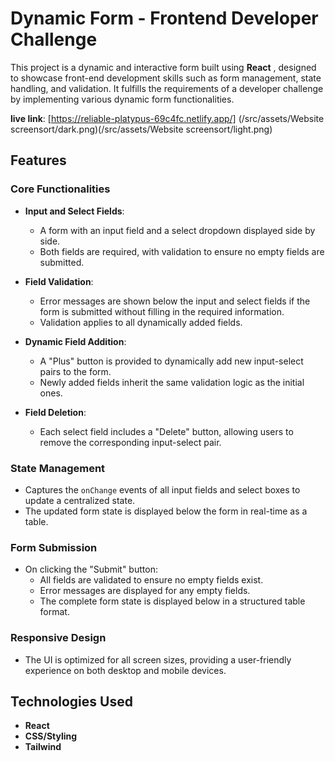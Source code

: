 # Dynamic Form - Frontend Developer Challenge
This project is a dynamic and interactive form built using **React** , designed to showcase front-end development skills such as form management, state handling, and validation. It fulfills the requirements of a developer challenge by implementing various dynamic form functionalities.

**live link**: [https://reliable-platypus-69c4fc.netlify.app/]
(/src/assets/Website screensort/dark.png)(/src/assets/Website screensort/light.png)


## Features

### Core Functionalities
- **Input and Select Fields**:
  - A form with an input field and a select dropdown displayed side by side.
  - Both fields are required, with validation to ensure no empty fields are submitted.

- **Field Validation**:
  - Error messages are shown below the input and select fields if the form is submitted without filling in the required information.
  - Validation applies to all dynamically added fields.

- **Dynamic Field Addition**:
  - A "Plus" button is provided to dynamically add new input-select pairs to the form.
  - Newly added fields inherit the same validation logic as the initial ones.

- **Field Deletion**:
  - Each select field includes a "Delete" button, allowing users to remove the corresponding input-select pair.

### State Management
- Captures the `onChange` events of all input fields and select boxes to update a centralized state.
- The updated form state is displayed below the form in real-time as a table.

### Form Submission
- On clicking the "Submit" button:
  - All fields are validated to ensure no empty fields exist.
  - Error messages are displayed for any empty fields.
  - The complete form state is displayed below in a structured table format.

### Responsive Design
- The UI is optimized for all screen sizes, providing a user-friendly experience on both desktop and mobile devices.

## Technologies Used
- **React**
- **CSS/Styling**
- **Tailwind**


